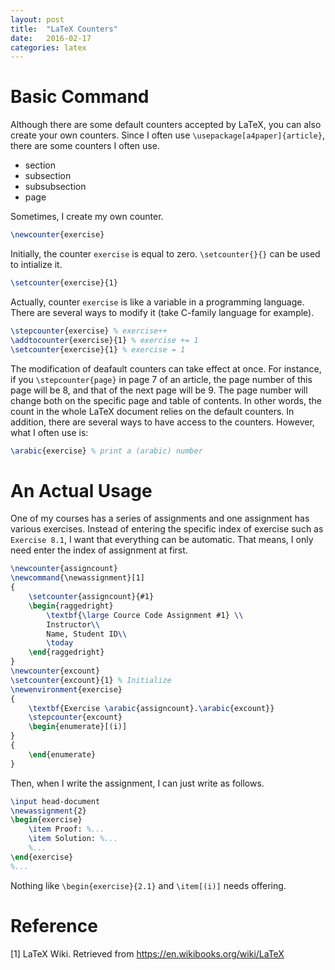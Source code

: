 ```yaml
---
layout: post
title:  "LaTeX Counters"
date:   2016-02-17
categories: latex
---
```


# Basic Command
Although there are some default counters accepted by LaTeX, you can also create your own counters.
Since I often use `\usepackage[a4paper]{article}`, there are some counters I often use.

- section
- subsection
- subsubsection
- page

Sometimes, I create my own counter.
```tex
\newcounter{exercise}
```
Initially, the counter `exercise` is equal to zero. `\setcounter{}{}` can be used to intialize it.
```tex
\setcounter{exercise}{1}
```
Actually, counter `exercise` is like a variable in a programming language. There are several ways to modify it (take C-family language for example).
```tex
\stepcounter{exercise} % exercise++
\addtocounter{exercise}{1} % exercise += 1
\setcounter{exercise}{1} % exercise = 1
```
The modification of deafault counters can take effect at once. For instance, if you `\stepcounter{page}` in page 7 of an article, the page number of this page will be 8, and that of the next page will be 9. The page number will change both on the specific page and table of contents. In other words, the count in the whole LaTeX document relies on the default counters.
In addition, there are several ways to have access to the counters. However, what I often use is:
```tex
\arabic{exercise} % print a (arabic) number
```
# An Actual Usage
One of my courses has a series of assignments and one assignment has various exercises. Instead of entering the specific index of exercise such as `Exercise 8.1`, I want that everything can be automatic. That means, I only need enter the index of assignment at first.
```tex
\newcounter{assigncount}
\newcommand{\newassignment}[1]
{
    \setcounter{assigncount}{#1}
    \begin{raggedright}
        \textbf{\large Cource Code Assignment #1} \\
        Instructor\\
        Name, Student ID\\
        \today
    \end{raggedright}
}
\newcounter{excount}
\setcounter{excount}{1} % Initialize
\newenvironment{exercise}
{
    \textbf{Exercise \arabic{assigncount}.\arabic{excount}}
    \stepcounter{excount}
    \begin{enumerate}[(i)]
}
{
    \end{enumerate}
}
```
Then, when I write the assignment, I can just write as follows.
```tex
\input head-document
\newassignment{2}
\begin{exercise}
	\item Proof: %...
    \item Solution: %...
    %...
\end{exercise}
%...
```
Nothing like `\begin{exercise}{2.1}` and `\item[(i)]` needs offering.

# Reference
[1] LaTeX Wiki. Retrieved from <https://en.wikibooks.org/wiki/LaTeX>
